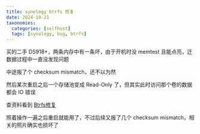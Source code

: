 ```yaml
---
title: synology btrfs 修复
date: 2024-10-21
taxonomies:
  categories: [selfhost]
  tags: [synology, bug, btrfs]
---
```


买的二手 DS918+，两条内存中有一条坏，由于开机时没 memtest 且能点亮，迁数据过程中一直没发现问题

中途报了个 checksum mismatch，还不以为然

然后某次重启之后一个存储池变成 Read-Only 了，但其实此时访问那个卷的数据都会 IO 错误

查资料看到 [Btrfs修复](https://zyyme.com/btrfs-fix.html)

照着操作一遍之后重启就能用了，不过后续又报了几个 checksum mismatch，相关的照片确实也损坏了
